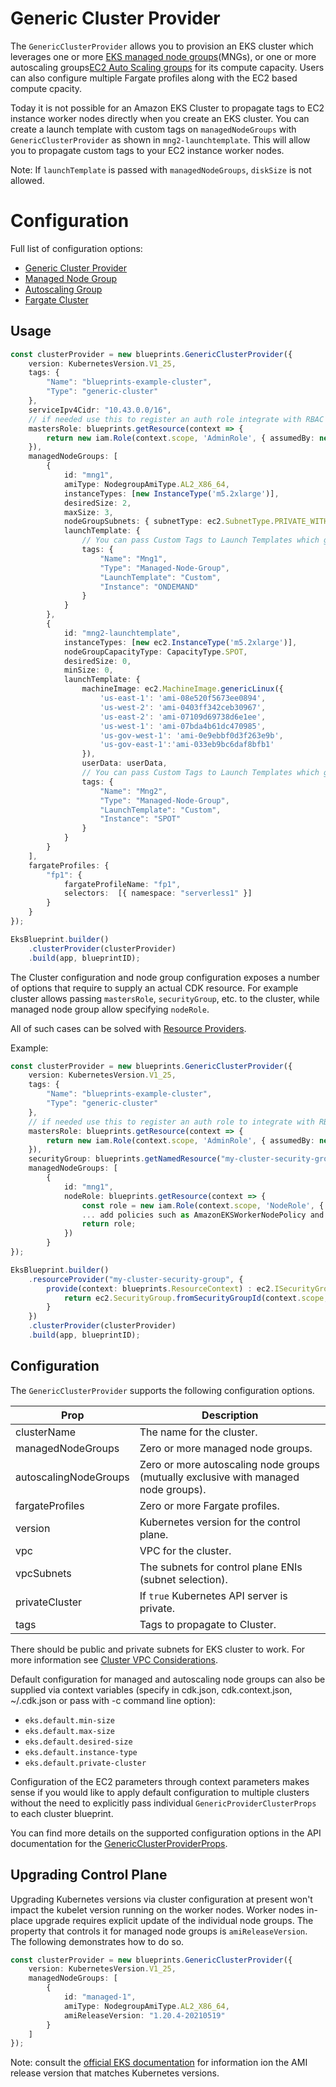 # Generic Cluster Provider

The `GenericClusterProvider` allows you to provision an EKS cluster which leverages one or more [EKS managed node groups](https://docs.aws.amazon.com/eks/latest/userguide/managed-node-groups.html)(MNGs), or one or more autoscaling groups[EC2 Auto Scaling groups](https://docs.aws.amazon.com/autoscaling/ec2/userguide/AutoScalingGroup.html) for its compute capacity. Users can also configure multiple Fargate profiles along with the EC2 based compute cpacity. 

Today it is not possible for an Amazon EKS Cluster to propagate tags to EC2 instance worker nodes directly when you create an EKS cluster. You can create a launch template with custom tags on `managedNodeGroups` with `GenericClusterProvider` as shown in `mng2-launchtemplate`. This will allow you to propagate custom tags to your EC2 instance worker nodes.

Note: If `launchTemplate` is passed with `managedNodeGroups`, `diskSize` is not allowed.

# Configuration

Full list of configuration options:

- [Generic Cluster Provider](../api/interfaces/GenericClusterProviderProps.html)
- [Managed Node Group](../api/interfaces/ManagedNodeGroup.html)
- [Autoscaling Group](../api/interface/../interfaces/AutoscalingNodeGroup.html)
- [Fargate Cluster](../api/interfaces/FargateClusterProviderProps.html)

## Usage 

```typescript
const clusterProvider = new blueprints.GenericClusterProvider({
    version: KubernetesVersion.V1_25,
    tags: {
        "Name": "blueprints-example-cluster",
        "Type": "generic-cluster"
    },
    serviceIpv4Cidr: "10.43.0.0/16",
    // if needed use this to register an auth role integrate with RBAC
    mastersRole: blueprints.getResource(context => {
        return new iam.Role(context.scope, 'AdminRole', { assumedBy: new AccountRootPrincipal() });
    }),
    managedNodeGroups: [
        {
            id: "mng1",
            amiType: NodegroupAmiType.AL2_X86_64,
            instanceTypes: [new InstanceType('m5.2xlarge')],
            desiredSize: 2,
            maxSize: 3, 
            nodeGroupSubnets: { subnetType: ec2.SubnetType.PRIVATE_WITH_EGRESS },
            launchTemplate: {
                // You can pass Custom Tags to Launch Templates which gets propagated to worker nodes.
                tags: {
                    "Name": "Mng1",
                    "Type": "Managed-Node-Group",
                    "LaunchTemplate": "Custom",
                    "Instance": "ONDEMAND"
                }
            }
        },
        {
            id: "mng2-launchtemplate",
            instanceTypes: [new ec2.InstanceType('m5.2xlarge')],
            nodeGroupCapacityType: CapacityType.SPOT,
            desiredSize: 0,
            minSize: 0,
            launchTemplate: {
                machineImage: ec2.MachineImage.genericLinux({
                    'us-east-1': 'ami-08e520f5673ee0894',
                    'us-west-2': 'ami-0403ff342ceb30967',
                    'us-east-2': 'ami-07109d69738d6e1ee',
                    'us-west-1': 'ami-07bda4b61dc470985',
                    'us-gov-west-1': 'ami-0e9ebbf0d3f263e9b',
                    'us-gov-east-1':'ami-033eb9bc6daf8bfb1'
                }),
                userData: userData,
                // You can pass Custom Tags to Launch Templates which gets propagated to worker nodes.
                tags: {
                    "Name": "Mng2",
                    "Type": "Managed-Node-Group",
                    "LaunchTemplate": "Custom",
                    "Instance": "SPOT"
                }
            }
        }
    ],
    fargateProfiles: {
        "fp1": {
            fargateProfileName: "fp1",
            selectors:  [{ namespace: "serverless1" }] 
        }
    }
});

EksBlueprint.builder()
    .clusterProvider(clusterProvider)
    .build(app, blueprintID);
```


The Cluster configuration and node group configuration exposes a number of options that require to supply an actual CDK resource. 
For example cluster allows passing `mastersRole`, `securityGroup`, etc. to the cluster, while managed node group allow specifying `nodeRole`.

All of such cases can be solved with [Resource Providers](../resource-providers/index.md#using-resource-providers-with-cdk-constructs).

Example:
```typescript
const clusterProvider = new blueprints.GenericClusterProvider({
    version: KubernetesVersion.V1_25,
    tags: {
        "Name": "blueprints-example-cluster",
        "Type": "generic-cluster"
    },
    // if needed use this to register an auth role to integrate with RBAC
    mastersRole: blueprints.getResource(context => {
        return new iam.Role(context.scope, 'AdminRole', { assumedBy: new AccountRootPrincipal() });
    }),
    securityGroup: blueprints.getNamedResource("my-cluster-security-group") as ec2.ISecurityGroup, // assumed to be register as a resource provider under name my-cluster-security-group
    managedNodeGroups: [
        {
            id: "mng1",
            nodeRole: blueprints.getResource(context => {
                const role = new iam.Role(context.scope, 'NodeRole', { assumedBy: new iam.ServicePrincipal("ec2.amazonaws.com")});
                ... add policies such as AmazonEKSWorkerNodePolicy and AmazonEC2ContainerRegistryReadOnly 
                return role;
            })
        }
});

EksBlueprint.builder()
    .resourceProvider("my-cluster-security-group", {
        provide(context: blueprints.ResourceContext) : ec2.ISecurityGroup {
            return ec2.SecurityGroup.fromSecurityGroupId(context.scope, 'SG', 'sg-12345', { mutable: false }); // example for look up
        }
    })
    .clusterProvider(clusterProvider)
    .build(app, blueprintID);
```

    

## Configuration

The `GenericClusterProvider` supports the following configuration options. 

| Prop                  | Description |
|-----------------------|-------------|
| clusterName           | The name for the cluster.
| managedNodeGroups     | Zero or more managed node groups.
| autoscalingNodeGroups | Zero or more autoscaling node groups (mutually exclusive with managed node groups).
| fargateProfiles       | Zero or more Fargate profiles.
| version               | Kubernetes version for the control plane.
| vpc                   | VPC for the cluster.
| vpcSubnets            | The subnets for control plane ENIs (subnet selection).
| privateCluster        | If `true` Kubernetes API server is private.
| tags                  | Tags to propagate to Cluster.

There should be public and private subnets for EKS cluster to work. For more information see [Cluster VPC Considerations](https://docs.aws.amazon.com/eks/latest/userguide/network_reqs.html).


Default configuration for managed and autoscaling node groups can also be supplied via context variables (specify in cdk.json, cdk.context.json, ~/.cdk.json or pass with -c command line option):

- `eks.default.min-size`
- `eks.default.max-size` 
- `eks.default.desired-size`
- `eks.default.instance-type` 
- `eks.default.private-cluster`

Configuration of the EC2 parameters through context parameters makes sense if you would like to apply default configuration to multiple clusters without the need to explicitly pass individual `GenericProviderClusterProps` to each cluster blueprint.

You can find more details on the supported configuration options in the API documentation for the [GenericClusterProviderProps](../api/interfaces/GenericClusterProviderProps.html).

## Upgrading Control Plane

Upgrading Kubernetes versions via cluster configuration at present won't impact the kubelet version running on the worker nodes. Worker nodes in-place upgrade requires explicit update of the individual node groups. The property that controls it for managed node groups is `amiReleaseVersion`. The following demonstrates how to do so.

```typescript
const clusterProvider = new blueprints.GenericClusterProvider({
    version: KubernetesVersion.V1_25,
    managedNodeGroups: [
        {
            id: "managed-1",
            amiType: NodegroupAmiType.AL2_X86_64,
            amiReleaseVersion: "1.20.4-20210519"
        }
    ]
});
```

Note: consult the [official EKS documentation](https://docs.aws.amazon.com/eks/latest/userguide/eks-linux-ami-versions.html) for information ion the AMI release version that matches Kubernetes versions.
